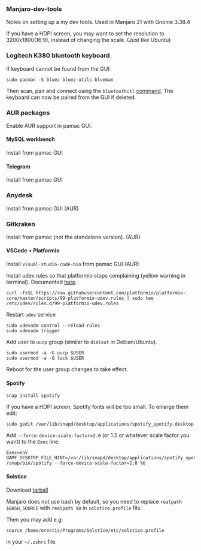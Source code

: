 ### Manjaro-dev-tools

Notes on setting up a my dev tools. Used in Manjaro 21 with Gnome 3.38.4

If you have a HDPI screen, you may want to set the resolution to 3200x1800(16:9), instead of changing the scale. (Just like Ubuntu)

### Logitech K380 bluetooth keyboard
If keyboard cannot be found from the GUI:

```
sudo pacman -S bluez bluez-utils blueman
```
Then scan, pair and connect using the ```bluetoothctl``` [command](https://wiki.archlinux.org/title/Bluetooth#Pairing).
The keyboard can now be paired from the GUI if deleted.

### AUR packages
Enable AUR support in pamac GUI.

#### MySQL workbench
Install from pamac GUI

#### Telegram
Install from pamac GUI

### Anydesk
Install from pamac GUI (AUR)

### Gitkraken
Install from pamac (not the standalone version). (AUR)

#### VSCode + Platformio
Install ```visual-studio-code-bin``` from pamac GUI (AUR)

Install udev.rules so that platformio stops complaining (yellow warning in terminal). Documented [here](https://docs.platformio.org/en/latest/faq.html#platformio-udev-rules).

```
curl -fsSL https://raw.githubusercontent.com/platformio/platformio-core/master/scripts/99-platformio-udev.rules | sudo tee /etc/udev/rules.d/99-platformio-udev.rules
```

Restart ```udev``` service

```
sudo udevadm control --reload-rules
sudo udevadm trigger
```

Add user to ```uucp``` group (similar to ```dialout``` in Debian/Ubuntu).
```
sudo usermod -a -G uucp $USER
sudo usermod -a -G lock $USER
```
Reboot for the user group changes to take effect.

#### Spotify
```
snap install spotify
```
If you have a HDPI screen, Spotify fonts will be too small. To enlarge them edit:
```
sudo gedit /var/lib/snapd/desktop/applications/spotify_spotify.desktop
```
Add ```--force-device-scale-factor=2.0``` (or 1.5 or whatever scale factor you want) to the ```Exec``` line:
```
Exec=env BAMF_DESKTOP_FILE_HINT=/var/lib/snapd/desktop/applications/spotify_spotify.desktop /snap/bin/spotify --force-device-scale-factor=2.0 %U
```

#### Solstice

Download [tarball](https://www.meso-star.com/projects/solstice/downloads/Solstice-0.9.0-GNU-Linux64.tar.gz)

Manjaro does not use bash by default, so you need to replace ```realpath $BASH_SOURCE``` with ```realpath $0``` in ```solstice.profile``` file.

Then you may add e.g:

```source /home/orestis/Programs/Solstice/etc/solstice.profile```

in your ```~/.zshrc``` file.
